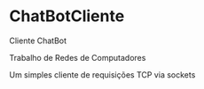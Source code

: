 # ChatBotCliente
Cliente ChatBot

Trabalho de Redes de Computadores

Um simples cliente de requisições TCP via sockets
